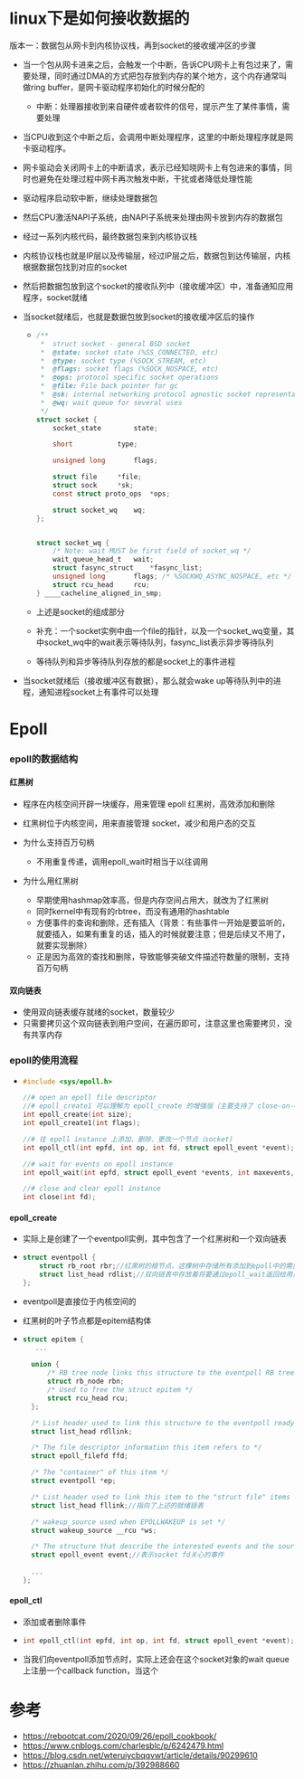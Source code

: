 # linux下是如何接收数据的

版本一：数据包从网卡到内核协议栈，再到socket的接收缓冲区的步骤

- 当一个包从网卡进来之后，会触发一个中断，告诉CPU网卡上有包过来了，需要处理，同时通过DMA的方式把包存放到内存的某个地方，这个内存通常叫做ring buffer，是网卡驱动程序初始化的时候分配的
  - 中断：处理器接收到来自硬件或者软件的信号，提示产生了某件事情，需要处理
- 当CPU收到这个中断之后，会调用中断处理程序，这里的中断处理程序就是网卡驱动程序。
- 网卡驱动会关闭网卡上的中断请求，表示已经知晓网卡上有包进来的事情，同时也避免在处理过程中网卡再次触发中断，干扰或者降低处理性能
- 驱动程序启动软中断，继续处理数据包
- 然后CPU激活NAPI子系统，由NAPI子系统来处理由网卡放到内存的数据包
- 经过一系列内核代码，最终数据包来到内核协议栈
- 内核协议栈也就是IP层以及传输层，经过IP层之后，数据包到达传输层，内核根据数据包找到对应的socket
- 然后把数据包放到这个socket的接收队列中（接收缓冲区）中，准备通知应用程序，socket就绪

- 当socket就绪后，也就是数据包放到socket的接收缓冲区后的操作

  - ```c
    /**
     *  struct socket - general BSD socket
     *  @state: socket state (%SS_CONNECTED, etc)
     *  @type: socket type (%SOCK_STREAM, etc)
     *  @flags: socket flags (%SOCK_NOSPACE, etc)
     *  @ops: protocol specific socket operations
     *  @file: File back pointer for gc
     *  @sk: internal networking protocol agnostic socket representation
     *  @wq: wait queue for several uses
     */
    struct socket {
    	socket_state		state;
    
    	short			type;
    
    	unsigned long		flags;
    
    	struct file		*file;
    	struct sock		*sk;
    	const struct proto_ops	*ops;
    
    	struct socket_wq	wq;
    };
    
    
    struct socket_wq {
    	/* Note: wait MUST be first field of socket_wq */
    	wait_queue_head_t	wait;
    	struct fasync_struct	*fasync_list;
    	unsigned long		flags; /* %SOCKWQ_ASYNC_NOSPACE, etc */
    	struct rcu_head		rcu;
    } ____cacheline_aligned_in_smp;
    ```

  - 上述是socket的组成部分

  - 补充：一个socket实例中由一个file的指针，以及一个socket_wq变量，其中socket_wq中的wait表示等待队列，fasync_list表示异步等待队列

  - 等待队列和异步等待队列存放的都是socket上的事件进程

- 当socket就绪后（接收缓冲区有数据），那么就会wake up等待队列中的进程，通知进程socket上有事件可以处理







# Epoll

### epoll的数据结构

#### 红黑树

- 程序在内核空间开辟一块缓存，用来管理 epoll 红黑树，高效添加和删除
- 红黑树位于内核空间，用来直接管理 socket，减少和用户态的交互

- 为什么支持百万句柄

  - 不用重复传递，调用epoll_wait时相当于以往调用
- 为什么用红黑树

  - 早期使用hashmap效率高，但是内存空间占用大，就改为了红黑树
  - 同时kernel中有现有的rbtree，而没有通用的hashtable
  - 方便事件的查询和删除，还有插入（背景：有些事件一开始是要监听的，就要插入，如果有重复的话，插入的时候就要注意；但是后续又不用了，就要实现删除）
  - 正是因为高效的查找和删除，导致能够突破文件描述符数量的限制，支持百万句柄





#### 双向链表

- 使用双向链表缓存就绪的socket，数量较少
- 只需要拷贝这个双向链表到用户空间，在遍历即可，注意这里也需要拷贝，没有共享内存









### epoll的使用流程

- ```cpp
  #include <sys/epoll.h>
  
  //# open an epoll file descriptor
  //# epoll_create1 可以理解为 epoll_create 的增强版（主要支持了 close-on-exec）
  int epoll_create(int size);
  int epoll_create1(int flags);
  
  //# 往 epoll instance 上添加、删除、更改一个节点（socket)
  int epoll_ctl(int epfd, int op, int fd, struct epoll_event *event);
  
  //# wait for events on epoll instance
  int epoll_wait(int epfd, struct epoll_event *events, int maxevents, int timeout);
  
  //# close and clear epoll instance
  int close(int fd);
  ```



#### epoll_create

- 实际上是创建了一个eventpoll实例，其中包含了一个红黑树和一个双向链表

- ```cpp
  struct eventpoll {
      struct rb_root rbr;//红黑树的根节点，这棵树中存储所有添加到epoll中的需要监控的事件
      struct list_head rdlist;//双向链表中存放着将要通过epoll_wait返回给用户的满足条件的事件
  };
  ```

- eventpoll是直接位于内核空间的

- 红黑树的叶子节点都是epitem结构体

- ```cpp
  struct epitem {
     ...
     
  	union {
  		/* RB tree node links this structure to the eventpoll RB tree */
  		struct rb_node rbn;
  		/* Used to free the struct epitem */
  		struct rcu_head rcu;
  	};
  
  	/* List header used to link this structure to the eventpoll ready list */
  	struct list_head rdllink;
  
  	/* The file descriptor information this item refers to */
  	struct epoll_filefd ffd;
  
  	/* The "container" of this item */
  	struct eventpoll *ep;
  
  	/* List header used to link this item to the "struct file" items list */
  	struct list_head fllink;//指向了上述的就绪链表
  
  	/* wakeup_source used when EPOLLWAKEUP is set */
  	struct wakeup_source __rcu *ws;
  
  	/* The structure that describe the interested events and the source fd */
  	struct epoll_event event;//表示socket fd关心的事件
  	
  	...
  };
  ```





#### epoll_ctl

- 添加或者删除事件

- ```cpp
  int epoll_ctl(int epfd, int op, int fd, struct epoll_event *event);
  ```

- 当我们向eventpoll添加节点时，实际上还会在这个socket对象的wait queue上注册一个callback function，当这个











# 参考

- https://rebootcat.com/2020/09/26/epoll_cookbook/
- https://www.cnblogs.com/charlesblc/p/6242479.html
- https://blog.csdn.net/wteruiycbqqvwt/article/details/90299610
- https://zhuanlan.zhihu.com/p/392988660
